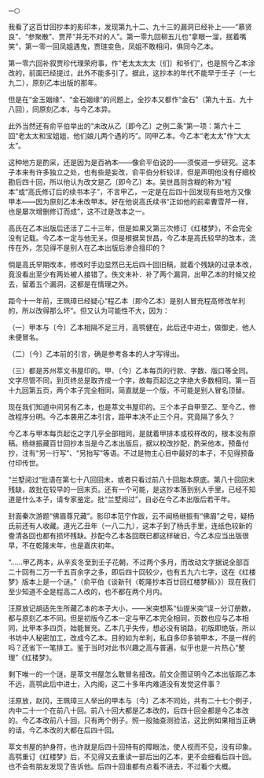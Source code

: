     一〇 

   我看了这百廿回抄本的影印本，发现第九十二、九十三的漏洞已经补上——“慕贤良”、“参聚散”、贾芹“并无不对的人”。第一零九回柳五儿也“拿眼一溜，抿着嘴笑”，第一零一回凤姐遇鬼，贾琏变色，凤姐不敢相问，俱同今乙本。

   第一零六回补叙贾珍代理荣府事，作“老太太太太〔们〕和爷们”，也是照今乙本涂改的，前面已经提过，此外不能多引了。据此，这抄本的年代不能早于壬子（一七九二），原刻乙本出版的那年。

   但是在“金玉姻缘”、“金石姻缘”的问题上，全抄本又都作“金石”（第九十五、九十八回），同原刻乙本，与今乙本异。

   此外当然还有俞平伯举出的“未改从乙〔即今乙〕之例二条”第一项：第六十二回“老太太和宝姐姐，他们娘儿两个遇的巧”。同甲乙本。今乙本“老太太”作“大太太”。

   这种地方是酌采，还是因为是百衲本——像俞平伯说的——须俟进一步研究。这本子本来有许多独立之处，也有些是妄改，俞平伯分析较详，但是声明他没有仔细校勘后四十回，所以他认为改文是乙〔即今乙〕本。吴世昌则含糊的称为“程本”或“高氏修订后的续书本子”，不言甲乙，一定是在后四十回发现有些地方又像甲本——因为原刻乙本未改甲本。好在他说高氏续书“正如他的前辈曹雪芹一样，也是屡次增删修订而成”，这不过是改本之一。

   高氏在乙本出版后还活了二十三年，但是如果又第三次修订《红楼梦》，不会完全没有记载。今乙本一定与他无关。但是根据吴世昌，今乙本是高氏较早的改本，流传在外，怎见得不是别人在乙本出版后渗合擅印的？

   倘是高氏早期改本，修改时手边显然已无后四十回旧稿，就着个残缺的过录本改，竟没看出至少有两处被人接错了。佚文未补．补了两个漏洞，出甲乙本的时候又挖去，留着五个漏洞，这都是在情理之外。

   距今十一年前，王珮璋已经疑心“程乙本〔即今乙本〕是别人冒充程高修改牟利的，所以改得那么坏”。但又认为可能性不大，因为：

   （一）甲本与〔今〕乙本相隔不足三月，高鹗健在，此后还中进士，做御史，他人未便冒名。

   （二）〔今〕乙本前的引言，确是参考各本的人才写得出。

   （三）都是苏州萃文书屋印的。甲、〔今〕乙本每页的行款、字数、版口等全同。文字尽管不同，到页终总是取齐成一个字，故每页起讫之字绝大多数相同。第一百十九回第五页，两个本子完全相同，简直就是一个版，不可能是别人冒名顶替。

   现在我们知道中间另有乙本，也是萃文书屋印的。三个本子自甲至乙、至今乙，修改程序分明。今乙本袭用乙本引言，距甲本决不止三个月。究竟隔了多久？

   今乙本与甲本每页起讫之字几乎全部相同，是就着甲排本或校样改的，根本没有原稿。杨继振藏百廿回抄本当是今乙本出版后，据以校改抄配，酌采他本，预备付抄，注有“另一行写”、“另抬写”等语。不过是物主心目中最好的本子，不见得预备付印传世。

   “兰墅阅过”批语在第七十八回回末，或者只看过前八十回脂本原底。第八十回回末残缺，故批在较早的一回末页。还有一个可能，是这抄本落到别人手里，已经不知道是什么本子，请专家鉴定。批“兰墅阅过”，自必在今乙本出版后若干年。

   封面秦次游题“佛眉尊兄藏”。影印本范宁作跋，云不闻杨继振有“佛眉”之号，疑杨氏前还有人收藏。道光乙丑年（一八二九），这本子到了杨氏手里，连纸色较新的誊清各回也都有损坏残缺。抄配今乙本各回既已都这样破旧，今乙本应当出版很早，不在乾隆末年，也是嘉庆初年。

   “……甲乙两本，从辛亥冬至到壬子花朝，不过两个多月，而改动文字据说全部百二十回有二万一千五百余字之多，即后四十回较少，也有五九六七字，这在《红楼梦》版本上是一个谜。”（俞平伯《谈新刊〈乾隆抄本百廿回红楼梦稿〉》）现在我们至少知道不全是程高二人改的，也不都在两个月内。

   汪原放记胡适先生所藏乙本的本子大小，——米突想系“仙提米突”误－分订册数，都与原刻乙本不同。但是初版今乙本一定与甲乙本完全相同，页数也应与乙本相同，比甲本多四页，始能冒充。乙本几乎失传，想必没有销路，初版即绝版，所以书坊中人秘密加工，改成今乙本。目的如为牟利，私自多印多销甲本，不是一样的吗？还省下一笔排工。鉴于当时对此书兴趣之高与普遍，似乎也是一片热心“整理”《红楼梦》。

   剩下唯一的一个谜，是萃文书屋怎么敢冒名擅改。前文企图证明今乙本出版距乙本不远，高鹗此后中进士，入内阁，这二十多年内难道没有发觉这件事？

   汪原放，赵冈，王珮璋三人举出的甲本与〔今〕乙本不同处，共有二十七个例子，内中二十一个在前八十回。前八十回大都是乙本改的，后四十回全都是今乙本改的。今乙本改前八十回，只有两个例子。照一般抽查测验法，这比例如果相当正确的话，今乙本改的大都在后四十回。

   萃文书屋的护身符，也许就是后四十回特有的障眼法，使人视而不见，没有印象。高鹗重订《红楼梦》后，不见得又去重读一部后出的乙本，更不会细看后四十回。也不会有朋友发现了告诉他。后四十回谁都有点看不进去，不过看个大概。

